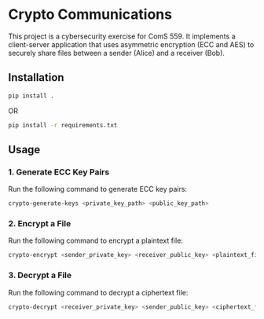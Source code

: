 # Crypto Communications

This project is a cybersecurity exercise for ComS 559. It implements a client-server application that uses asymmetric encryption (ECC and AES) to securely share files between a sender (Alice) and a receiver (Bob).

## Installation

```bash
pip install .
```
OR

```bash
pip install -r requirements.txt
```

## Usage

### 1. Generate ECC Key Pairs
Run the following command to generate ECC key pairs:

```bash
crypto-generate-keys <private_key_path> <public_key_path>
```

### 2. Encrypt a File
Run the following command to encrypt a plaintext file:
```bash
crypto-encrypt <sender_private_key> <receiver_public_key> <plaintext_file> <ciphertext_path>
```

### 3. Decrypt a File
Run the following command to decrypt a ciphertext file:
```bash
crypto-decrypt <receiver_private_key> <sender_public_key> <ciphertext_file>
```

